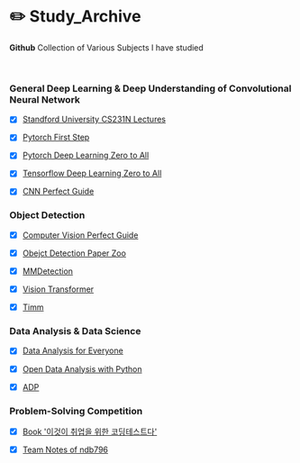 # ✏️ Study_Archive 
    

**Github** Collection of Various Subjects I have studied    

<br>



### General Deep Learning & Deep Understanding of Convolutional Neural Network

- [x] [Standford University CS231N Lectures](https://github.com/Seongwoong-sk/CS231N_17_KOR_SUB)
- [x] [Pytorch First Step](https://github.com/Seongwoong-sk/Pytorch_First_Step)
- [x] [Pytorch Deep Learning Zero to All](https://github.com/Seongwoong-sk/PyTorch-Deep-Learning-Zero-To-All)
- [x] [Tensorflow Deep Learning Zero to All](https://github.com/Seongwoong-sk/Tensorflow-Deep-Learning-Zero-To-All)
- [x] [CNN Perfect Guide](https://github.com/Seongwoong-sk/CNN_Perfect_Guide)


### Object Detection

- [x] [Computer Vision Perfect Guide](https://github.com/Seongwoong-sk/Computer_Vision_Perfect_Guide)
- [x] [Obejct Detection Paper Zoo](https://github.com/Seongwoong-sk/deep_learning_object_detection) 
- [x] [MMDetection](https://github.com/open-mmlab/mmdetection) 
- [x] [Vision Transformer](https://github.com/Seongwoong-sk/ViT)
- [x] [Timm](https://github.com/Seongwoong-sk/pytorch-image-models)
      
      
### Data Analysis & Data Science

- [x] [Data Analysis for Everyone](https://github.com/Seongwoong-sk/Data-Analysis-for-Everyone) 
- [x] [Open Data Analysis with Python](https://github.com/Seongwoong-sk/Open-Data-Analysis-with-Python)
- [x] [ADP](https://github.com/Seongwoong-sk/ADP-)
      
      
### Problem-Solving Competition
- [x] [Book '이것이 취업을 위한 코딩테스트다'](https://github.com/Seongwoong-sk/python-for-coding-test)
- [x] [Team Notes of ndb796](https://github.com/Seongwoong-sk/Python-Competitive-Programming-Team-Notes)








